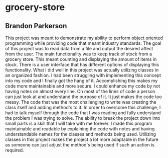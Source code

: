 # grocery-store
## Brandon Parkerson
This project was meant to demonstrate my ability to perform object oriented programming while providing code that meant industry standards. The goal of this project was to read data from a file and output the desired affect from the user. The main functionality was to keep track of stock from a grocery store. This meant counting and displaying the amount of items in stock. There is a user interface that has different options of displaying this functionality. 
What I did well in this project was actually utilizing classes in an organized fashion. I had been struggling with implementing this concept into my code and I finally got the hang of it. Accomplishing this makes my code more maintainable and more secure. I could enhance my code by not having notes on almost every line. On most of the lines of code a person can just look at and understand the purpose of it. It just makes the code too messy. 
The code that was the most challenging to write was creating the class itself and adding method's to it. In order to overcome this challenge, I had to talk myself through the code that I was reading and fully understand the problem I was trying to solve. 
The ability to break the project down into small parts is a skill that I will take with me forever. I made this program maintainable and readable by explaining the code with notes and having understandable names for the classes and methods being used. Utilizing classes in this project makes the project a lot more adaptable in the future as someone can just adjust the method's being used if such an action is required. 
